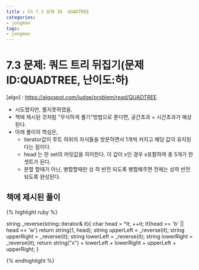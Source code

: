 ```yaml
---
title : Ch 7.3 문제 ID  QUADTREE
categories:
- jongman
tags:
- jongman
---
```

# 7.3 문제: 쿼드 트리 뒤집기(문제 ID:QUADTREE, 난이도:하)

[algo] : <https://algospot.com/judge/problem/read/QUADTREE>
- 시도했지만, 풀지못하였음.
- 책에 제시된 것처럼 "무식하게 풀기"방법으로 푼다면, 공간초과 + 시간초과가 예상된다.
- 아래 풀이의 핵심은,
    - iterator값이 루트 하위의 자식들을 방문하면서 1개씩 커지고 해당 값이 유지된다는 점이다.
    - head 는 한 set의 머릿값을 의미한다. 이 값이  x인 경우 x포함하여 총 5개가 한 셋트가 된다.
    - 분할 할때가 아닌, 병합할때만 상 하 반전 되도록 병합해주면 전체는 상하 반전 되도록 완성된다.
 

## 책에 제시된 풀이

{% highlight ruby %}

string _reverse(string::iterator& it){
    char head = *it;
    ++it;
    if(head == 'b' || head == 'w')
        return string(1, head);
    string upperLeft = _reverse(it);
    string upperRight = _reverse(it);
    string lowerLeft = _reverse(it);
    string lowerRight = _reverse(it);
    return string("x") + lowerLeft + lowerRight + upperLeft + upperRight;
}

{% endhighlight %}

